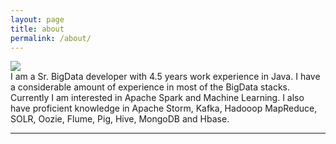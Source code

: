 ```yaml
---
layout: page
title: about
permalink: /about/
---
```


<img class="col one right" src="/img/prof_pic.jpg">

<br/>
	I am a Sr. BigData developer with 4.5 years work experience in Java. I have a considerable amount of experience in most of the BigData stacks. Currently I am interested in Apache Spark and Machine Learning. I also have proficient knowledge in Apache Storm, Kafka, Hadooop MapReduce, SOLR, Oozie, Flume, Pig, Hive, MongoDB and Hbase.

<hr/>
<br/>
<span class="contacticon center">
	<a href="mailto:vishnu.viswanath25@gmail.com"><i class="fa fa-envelope-square"></i></a>
	<a href="https://github.com/soniclavier" target="_blank"><i class="fa fa-github-square"></i></a>
	<a href="https://www.linkedin.com/in/vishnuviswanath25" target="_blank"><i class="fa fa-linkedin-square"></i></a>
	<a href="http://stackoverflow.com/users/864624/vishnu-viswanath" target="_blank"><i class="fa fa-stack-exchange"></i></a>
	<script type="text/javascript" src="http://www.skypeassets.com/i/scom/js/skype-uri.js"></script>
<div id="SkypeButton_Call_vishnu.viswanath25_1">
  <script type="text/javascript">
    Skype.ui({
      "name": "call",
      "element": "SkypeButton_Call_vishnu.viswanath25_1",
      "participants": ["vishnu.viswanath25"],
      "imageSize": 32
    });
  </script>
</div>
</span>

